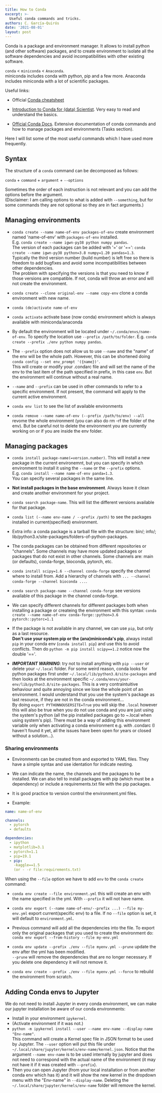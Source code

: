 ```yaml
---
title: How to Conda
excerpt: >-
  Useful conda commands and tricks.
authors: C. García-Quirós
date: '2021-08-01'
layout: post
---
```


Conda is a package and environment manager. It allows to install python (and other software) packages, and to create environment to isolate all the software dependencies and avoid incompatibilities with other existing software.

`conda` < `miniconda` < `Anaconda`.<br/> miniconda includes conda with python, pip and a few more. Anaconda includes miniconda with a lot of scientific packages.

Useful links:

- Official [Conda cheatsheet](https://docs.conda.io/projects/conda/en/4.6.0/_downloads/52a95608c49671267e40c689e0bc00ca/conda-cheatsheet.pdf)

- [Introduction to Conda for (data) Scientist](https://carpentries-incubator.github.io/introduction-to-conda-for-data-scientists/index.html). Very easy to read and understand the basics.

- [Official Conda Docs](https://docs.conda.io/projects/conda/en/latest/index.html). Extensive documentation of conda commands and how to manage packages and environments (Tasks section).

Here I will list some of the most useful commands which I have used more frequently.

## Syntax
The structure of a `conda` command can be decomposed as follows:

`conda` + `command` + `argument` + `--options`

Sometimes the order of each instruction is not relevant and you can add the options before the argument. <br/>(Disclaimer: I am calling options to what is added with `--something`, but for some commands they are not optional so they are in fact arguments.)

## Managing environments
- `conda create --name name-of-env packages-of-env` create environment named 'name-of-env' with `packages-of-env` installed. <br/>
E.g. `conda create --name igwn-py38 python numpy pandas`. <br/>The version of each packages can be added with '=' or '==': `conda create --name igwn-py38 python=3.8 numpy=1.20 pandas=1.3`.<br/>
Typically the third version number (build number) is left free so there is freedom to add bugfixes and avoid some incompatibilities between other dependencies. <br/>The problem with specifying the versions is that you need to know if those versions are compatible. If not, conda will throw an error and will not create the environment.

- `conda create --clone original-env --name copy-env`  clone a conda environment with new name.

- `conda (de)activate name-of-env`
- `conda activate` activate base (now conda) environment which is always available with miniconda/anaconda

- By default the environment will be located under `~/.conda/envs/name-of-env`. To specify the location use `--prefix /path/to/folder`. E.g. `conda create --prefix ./env python numpy pandas`.
- The `--prefix` option does not allow us to use `--name` and the "name" of the env will be the whole path. However, this can be shortened doing
`conda config --set env_prompt '({name})'`. <br/>This will create or modify your .condarc file and will set the name of the env to the last item of the path specified in prefix, in this case `env`. But the environment will continue without a real name.

- `--name` and `--prefix` can be used in other commands to refer to a specific environment. If not present, the command will apply to the current active environment.

- `conda env list` to see the list of available environments

- `conda remove --name name-of-env (--prefix /path/to/env) --all` revome the whole environment (you can also do rm -rf the folder of the env). But be careful not to delete the environment you are currently working on or if you are inside the env folder.


## Managing packages

- `conda install package-name(=version.number)`. This will install a new package in the current environemnt, but you can specify in which environment to install it using the `--name` or the `--prefix` options. <br/>E.g. `conda install --name name-of-env panda=1.3`. <br/>You can specify several packages in the same line.

- **Not install packages in the base environment**. Always leave it clean and create another environment for your project.

- `conda search package-name`. This will list the different versions available for that package.

- `conda list (--name env-name / --prefix /path)` to see the packages installed in current(specified) environment.

- Extra info: a conda package is a tarball file with the structure: bin/; info/; lib/python3.x/site-packages/folders-of-python-packages.

- The conda packages can be obtained from different repositories or "channels". Some channels may have more updated packages or packages that do not exist in other channels. Some channels are: main (or defaults), conda-forge, bioconda, pytorch, etc.

- `conda install scipy=1.6 --channel conda-forge` specify the channel where to install from. Add a hierarchy of channels with `... --channel conda-forge --channel bioconda ...`.

- `conda search package-name --channel conda-forge` see versions available of this package in the channel conda-forge.

- We can specify different channels for different packages both when installing a package or createing the environment with this syntax:
`conda create --name name-of-env conda-forge::python=3.6 pytorch::pytorc=1.1`

- If the package is not available in any channel, we can use `pip`, but only as a last resource.<br/> **Don't use your system pip or the (ana)miniconda's pip**, always install `pip` in your conda env (`conda install pip`) and use this to avoid conflicts. Then do `python -m pip install scipy==1.2` notice now the double '=='.

- ***IMPORTANT WARNING***: try not to install anything with `pip --user` or delete your `~/.local` folder. For some weird reason, conda looks for python packages first under `~/.local/lib/python3.8/site-packages` and then looks at the environment specific `~/.conda/envs/your-env/lib/python3.8/site-packages`. This is a very contraintuitive behaviour and quite annoying since we lose the whole point of an environment. I would understand that you use the system's package as last resource, if they are not in the conda environment... <br/> By doing `export PYTHONNOUSERSITE=True` you will skip the `.local` however this will also be true when you do not use conda and you are just using the system's python (all the pip installed packages go to ~.local when using system's pip). There must be a way of adding this environment variable only when activating a conda environment e.g. with .condarc (I haven't found it yet, all the issues have been open for years or closed without a solution...).

### Sharing environments

- Environments can be created from and exported to YAML files. They have a simple syntax and use identation for indicate nesting.

- We can indicate the name, the channels and the packages to be installed. We can also tell to install packages with pip (which must be a dependency) or include a requirements.txt file with the pip packages.

- It is good practice to version control the environment.yml files.

- Example:

```yaml
name: name-of-env

channels:
  - pytorch
  - defaults

dependencies:
  - ipython
  - matplotlib=3.1
  - pytorch=1.1
  - pip=19.1
  - pip:
    -kaggle==1.5
    (or - -r file:requirements.txt)
```

When using the `--file` option we have to add `env` to the `conda create` command:

- `conda env create --file environment.yml`  this will create an env with the name specified in the yml. With `--prefix` it will not have name.

- `conda env export (--name name-of-env/--prefix ...) --file my-env.yml`   export current(specific env) to a file. If no `--file` option is set, it will default to `environment.yml`.

- Previous command will add all the dependencies into the file. To export only the original packages that you used to create the environment do:
`conda env export --from-history --file my-env.yml`

- `conda env update --prefix ./env --file myenv.yml --prune`   update the env after the yml has been modified. <br/>`--prune` will remove the dependencies that are no longer necessary. If you delete one dependency it will not remove it.

- `conda env create --prefix ./env --file myenv.yml --force` to rebuild the environment from scratch.


## Adding Conda envs to Jupyter

We do not need to install Jupyter in every conda environment, we can make our jupyter installation be aware of our conda environments:

- Install in your environment `ipykernel`.
- (Activate environment if it was not.)
- `python -m ipykernel install --user --name env-name --display-name "Env-name"`.<br/>
This command will create a Kernel spec file in JSON format to be used by Jupyter. The `--user` option will put this file under `~/.local/share/jupyter/kernels/env-name/kernel.json`. Notice that the argument `--name env-name` is to be used internally by jupyter and does not need to correspond with the actual name of the environment (it may not have it if it was created with `--prefix`).
- Then you can open Jupyter (from your local installation or from another conda env which has it) and it will show the new kernel in the dropdown menu with the "Env-name" in `--display-name`. Deleting the `~/.local/share/jupyter/kernels/env-name` folder will remove the kernel.
